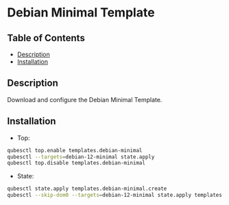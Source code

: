 # Debian Minimal Template

## Table of Contents

* [Description](#description)
* [Installation](#installation)

## Description

Download and configure the Debian Minimal Template.

## Installation

- Top:
```sh
qubesctl top.enable templates.debian-minimal
qubesctl --targets=debian-12-minimal state.apply
qubesctl top.disable templates.debian-minimal
```
- State:
```sh
qubesctl state.apply templates.debian-minimal.create
qubesctl --skip-dom0 --targets=debian-12-minimal state.apply templates.debian-minimal.install
```
